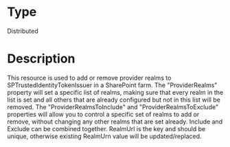# Type

Distributed

# Description

This resource is used to add or remove provider realms to
SPTrustedIdentityTokenIssuer in a SharePoint farm. The "ProviderRealms"
property will set a specific list of realms, making sure
that every realm in the list is set and all others that are
already configured but not in this list will be removed.
The "ProviderRealmsToInclude" and "ProviderRealmsToExclude" properties
will allow you to control a specific set of realms to add or remove,
without changing any other realms that are set already. Include and
Exclude can be combined together. RealmUrl is the key and should be
unique, otherwise existing RealmUrn value will be updated/replaced.
